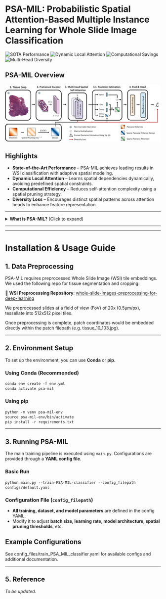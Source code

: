 # PSA-MIL: Probabilistic Spatial Attention-Based Multiple Instance Learning for Whole Slide Image Classification  


![SOTA Performance](https://img.shields.io/badge/SOTA-✔️-green)
![Dynamic Local Attention](https://img.shields.io/badge/Adaptive_K-Learned-dodgerblue)
![Computational Savings](https://img.shields.io/badge/Reduced_FLOPs-🔻-purple)
![Multi-Head Diversity](https://img.shields.io/badge/Diversity_Loss-✓-orange)


## PSA-MIL Overview
![Main Pipeline](figures/main_fig.jpg)

## Highlights
- **State-of-the-Art Performance** – PSA-MIL achieves leading results in WSI classification with adaptive spatial modeling.
- **Dynamic Local Attention** – Learns spatial dependencies dynamically, avoiding predefined spatial constraints.
- **Computational Efficiency** – Reduces self-attention complexity using a spatial pruning strategy.
- **Diversity Loss** – Encourages distinct spatial patterns across attention heads to enhance feature representation.

---

<details>
  <summary><b>What is PSA-MIL?</b> (Click to expand)</summary>

PSA-MIL is an **attention-based Multiple Instance Learning (MIL) framework** for Whole Slide Image (WSI) classification.  
It introduces a **probabilistic formulation of self-attention** to incorporate **spatial relationships** among image tiles.

### Key Contributions:
- **Probabilistic Spatial Attention**  
  - Reformulates self-attention as a **posterior distribution** with learnable **distance-decayed priors**.
  - Enables adaptive modeling of spatial dependencies during training.
  - Data-Driven Local Attention – The attention locality scope (K) is inferred during training.

- **Spatial Pruning for Efficiency**  
  - Self-attention is computationally expensive (**O(n²)** complexity).  
  - PSA-MIL **prunes less relevant spatial connections**, achieving sub-quadratic complexity while preserving key interactions.

- **Diversity Loss for Multi-Head Attention**  
  - Standard multi-head attention often suffers from redundancy, where different heads attend to similar regions.
  - PSA-MIL introduces an **entropy-based diversity loss** to promote **distinct spatial representations** across attention heads.

### Results:
- PSA-MIL achieves **SOTA performance** on WSI classification benchmarks.
- Outperforms both **contextual and non-contextual MIL approaches** while significantly **reducing computational costs**.
- Enables **efficient, adaptive spatial modeling** for large-scale histopathology analysis.

</details>

---



---

# Installation & Usage Guide

## **1. Data Preprocessing**
PSA-MIL requires preprocessed Whole Slide Image (WSI) tile embeddings. 
We used the following repo for tissue segmentation and cropping:

🔗 **WSI Preprocessing Repository**: [whole-slide-images-preprocessing-for-deep-learning](https://github.com/SharonPeled/whole-slide-images-preprocessing-for-deep-learning)

We preprocessed slides at a field of view (FoV) of 20x (0.5µm/px), tessellate into 512x512 pixel tiles.

Once preprocessing is complete, patch coordinates would be embedded directly within the patch filepath (e.g. tissue_10_103.jpg).

---

## **2. Environment Setup**
To set up the environment, you can use **Conda** or **pip**.

### **Using Conda (Recommended)**
```
conda env create -f env.yml
conda activate psa-mil
```

### **Using pip**
```
python -m venv psa-mil-env
source psa-mil-env/bin/activate 
pip install -r requirements.txt
```

---

## **3. Running PSA-MIL**
The main training pipeline is executed using `main.py`. Configurations are provided through a **YAML config file**.

### **Basic Run**
```
python main.py --train-PSA-MIL-classifier --config_filepath configs/default.yaml
```

### **Configuration File (`config_filepath`)**
- **All training, dataset, and model parameters** are defined in the config YAML.
- Modify it to adjust **batch size, learning rate, model architecture, spatial pruning thresholds**, etc.

## **Example Configurations**
See config_files/train_PSA_MIL_classifier.yaml for available configs and additional documentation. 

---


## **5. Reference**
_To be updated._